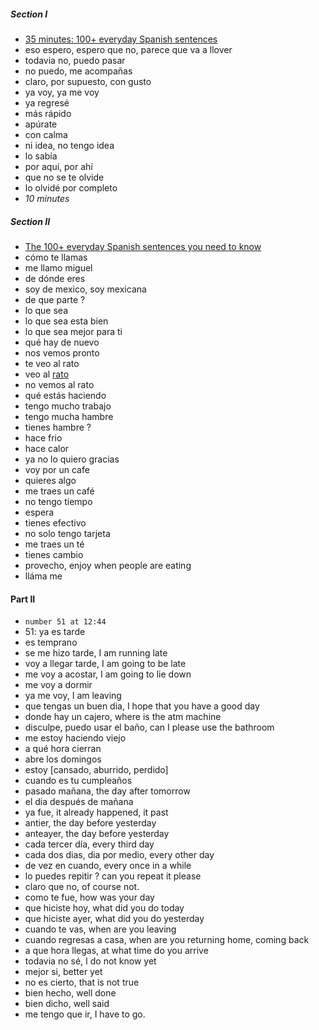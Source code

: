 
##### Section I

- [35 minutes: 100+ everyday Spanish sentences](https://www.youtube.com/watch?v=6_5FnCLLYoA)
- eso espero, espero que no, parece que va a llover
- todavia no, puedo pasar
- no puedo, me acompañas
- claro, por supuesto, con gusto
- ya voy, ya me voy
- ya regresé
- más rápido
- apúrate
- con calma
- ni idea, no tengo idea
- lo sabía
- por aquí, por ahí
- que no se te olvide
- lo olvidé por completo
- *10 minutes*

##### Section II

- [The 100+ everyday Spanish sentences you need to know](https://www.youtube.com/watch?v=LGMKg6MUdxI)
- cómo te llamas
- me llamo miguel
- de dónde eres
- soy de mexico, soy mexicana
- de que parte ?
- lo que sea
- lo que sea esta bien
- lo que sea mejor para ti
- qué hay de nuevo
- nos vemos pronto
- te veo al rato
- veo al [rato](https://www.spanishdict.com/translate/rato)
- no vemos al rato
- qué estás haciendo
- tengo mucho trabajo
- tengo mucha hambre
- tienes hambre ?
- hace frio
- hace calor
- ya no lo quiero gracias
- voy por un cafe
- quieres algo
- me traes un café
- no tengo tiempo
- espera
- tienes efectivo
- no solo tengo tarjeta
- me traes un té
- tienes cambio
- provecho, enjoy when people are eating
- lláma me

#### Part II

- `number 51 at 12:44`
- 51: ya es tarde
- es temprano
- se me hizo tarde, I am running late
- voy a llegar tarde, I am going to be late
- me voy a acostar, I am going to lie down
- me voy a dormir
- ya me voy, I am leaving
- que tengas un buen dia, I hope that you have a good day
- donde hay un cajero, where is the atm machine
- disculpe, puedo usar el baño, can I please use the bathroom
- me estoy haciendo viejo
- a qué hora cierran
- abre los domingos
- estoy [cansado, aburrido, perdido]
- cuando es tu cumpleaños
- pasado mañana, the day after tomorrow
- el dia después de mañana
- ya fue, it already happened, it past
- antier, the day before yesterday
- anteayer, the day before yesterday
- cada tercer día, every third day
- cada dos dias, dia por medio, every other day
- de vez en cuando, every once in a while
- lo puedes repitir ? can you repeat it please
- claro que no, of course not.
- como te fue, how was your day
- que hiciste hoy, what did you do today
- que hiciste ayer, what did you do yesterday
- cuando te vas, when are you leaving
- cuando regresas a casa, when are you returning home, coming back
- a que hora llegas, at what time do you arrive
- todavia no sé, I do not know yet
- mejor si, better yet
- no es cierto, that is not true
- bien hecho, well done
- bien dicho, well said
- me tengo que ir, I have to go.
